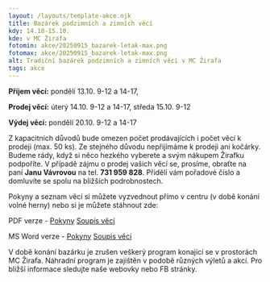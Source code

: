 ```yaml
---
layout: /layouts/template-akce.njk
title: Bazárek podzimních a zimních věcí
kdy: 14.10-15.10.
kde: v MC Žirafa
fotomin: akce/20250915_bazarek-letak-max.png
fotomax: akce/20250915_bazarek-letak-max.png
alt: Tradiční bazárek podzimních a zimních věcí v MC Žirafa
tags: akce
---
```


**Příjem věcí:**    pondělí 13.10. 9-12 a 14-17,

**Prodej věcí:**    úterý 14.10. 9-12 a 14-17,
                středa 15.10. 9-12

**Výdej věcí:**     pondělí 20.10. 9-12 a 14-17

Z kapacitních důvodů bude omezen počet prodávajících i počet věcí k prodeji (max. 50 ks). Ze stejného důvodu nepřijímáme k prodeji ani kočárky. Budeme rády, když si něco hezkého vyberete a svým nákupem Žirafku podpoříte. V případě zájmu o prodej vašich věcí se, prosíme, obraťte na paní **Janu Vávrovou** na tel. **731 959 828**. Přidělí vám pořadové číslo a domluvíte se spolu na bližších podrobnostech.

Pokyny a seznam věcí si můžete vyzvednout přímo v centru (v době konání volné herny) nebo si je můžete stáhnout zde:

<span class="pdf-icon">PDF verze</span> - <a href="/images/akce/download/bazarek_pokyny.pdf">Pokyny</a> <a href="/images/akce/download/soupis_zbozi_bazarek.pdf">Soupis věcí</a>


<span class="word-icon">MS Word verze</span> - <a href="/images/akce/download/bazarek_pokyny.doc">Pokyny</a> <a href="/images/akce/download/soupis_zbozi_bazarek.docx">Soupis věcí</a>

V době konání bazárku je zrušen veškerý program konající se v prostorách MC Žirafa. Náhradní program je zajištěn v podobě různých výletů a akcí. Pro bližší informace sledujte naše webovky nebo FB stránky.